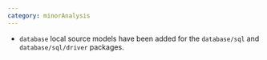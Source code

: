 ```yaml
---
category: minorAnalysis
---
```

* `database` local source models have been added for the `database/sql` and `database/sql/driver` packages.
